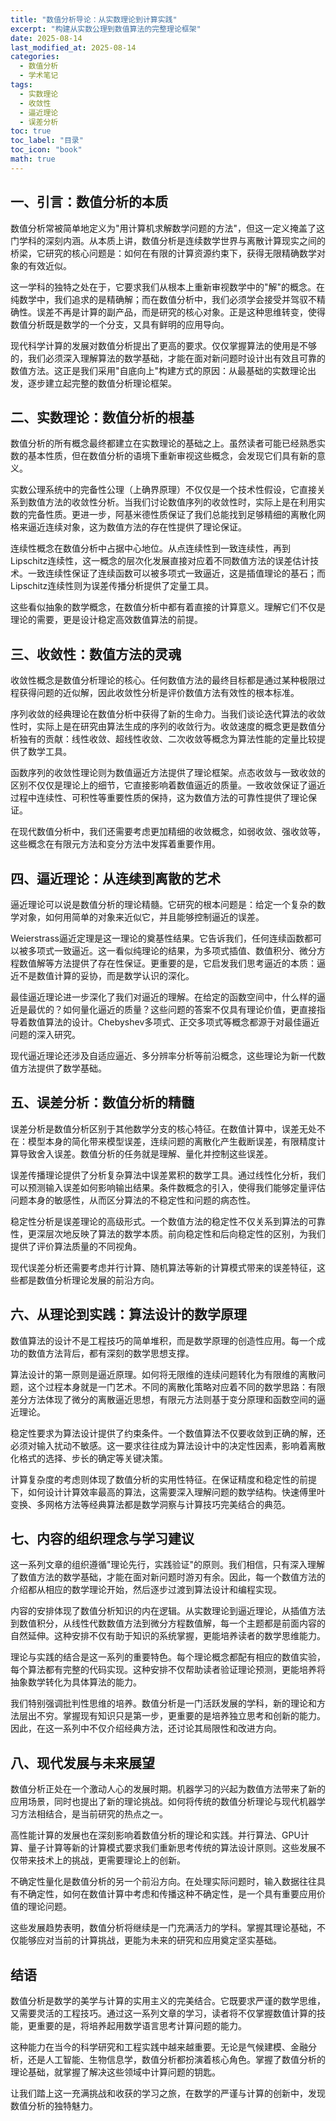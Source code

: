 ```yaml
---
title: "数值分析导论：从实数理论到计算实践"
excerpt: "构建从实数公理到数值算法的完整理论框架"
date: 2025-08-14
last_modified_at: 2025-08-14
categories:
  - 数值分析
  - 学术笔记
tags:
  - 实数理论
  - 收敛性
  - 逼近理论
  - 误差分析
toc: true
toc_label: "目录"
toc_icon: "book"
math: true
---
```


## 一、引言：数值分析的本质

数值分析常被简单地定义为"用计算机求解数学问题的方法"，但这一定义掩盖了这门学科的深刻内涵。从本质上讲，数值分析是连续数学世界与离散计算现实之间的桥梁，它研究的核心问题是：如何在有限的计算资源约束下，获得无限精确数学对象的有效近似。

这一学科的独特之处在于，它要求我们从根本上重新审视数学中的"解"的概念。在纯数学中，我们追求的是精确解；而在数值分析中，我们必须学会接受并驾驭不精确性。误差不再是计算的副产品，而是研究的核心对象。正是这种思维转变，使得数值分析既是数学的一个分支，又具有鲜明的应用导向。

现代科学计算的发展对数值分析提出了更高的要求。仅仅掌握算法的使用是不够的，我们必须深入理解算法的数学基础，才能在面对新问题时设计出有效且可靠的数值方法。这正是我们采用"自底向上"构建方式的原因：从最基础的实数理论出发，逐步建立起完整的数值分析理论框架。

## 二、实数理论：数值分析的根基

数值分析的所有概念最终都建立在实数理论的基础之上。虽然读者可能已经熟悉实数的基本性质，但在数值分析的语境下重新审视这些概念，会发现它们具有新的意义。

实数公理系统中的完备性公理（上确界原理）不仅仅是一个技术性假设，它直接关系到数值方法的收敛性分析。当我们讨论数值序列的收敛性时，实际上是在利用实数的完备性质。更进一步，阿基米德性质保证了我们总能找到足够精细的离散化网格来逼近连续对象，这为数值方法的存在性提供了理论保证。

连续性概念在数值分析中占据中心地位。从点连续性到一致连续性，再到Lipschitz连续性，这一概念的层次化发展直接对应着不同数值方法的误差估计技术。一致连续性保证了连续函数可以被多项式一致逼近，这是插值理论的基石；而Lipschitz连续性则为误差传播分析提供了定量工具。

这些看似抽象的数学概念，在数值分析中都有着直接的计算意义。理解它们不仅是理论的需要，更是设计稳定高效数值算法的前提。

## 三、收敛性：数值方法的灵魂

收敛性概念是数值分析理论的核心。任何数值方法的最终目标都是通过某种极限过程获得问题的近似解，因此收敛性分析是评价数值方法有效性的根本标准。

序列收敛的经典理论在数值分析中获得了新的生命力。当我们谈论迭代算法的收敛性时，实际上是在研究由算法生成的序列的收敛行为。收敛速度的概念更是数值分析独有的贡献：线性收敛、超线性收敛、二次收敛等概念为算法性能的定量比较提供了数学工具。

函数序列的收敛性理论则为数值逼近方法提供了理论框架。点态收敛与一致收敛的区别不仅仅是理论上的细节，它直接影响着数值逼近的质量。一致收敛保证了逼近过程中连续性、可积性等重要性质的保持，这为数值方法的可靠性提供了理论保证。

在现代数值分析中，我们还需要考虑更加精细的收敛概念，如弱收敛、强收敛等，这些概念在有限元方法和变分方法中发挥着重要作用。

## 四、逼近理论：从连续到离散的艺术

逼近理论可以说是数值分析的理论精髓。它研究的根本问题是：给定一个复杂的数学对象，如何用简单的对象来近似它，并且能够控制逼近的误差。

Weierstrass逼近定理是这一理论的奠基性结果。它告诉我们，任何连续函数都可以被多项式一致逼近。这一看似纯理论的结果，为多项式插值、数值积分、微分方程数值解等方法提供了存在性保证。更重要的是，它启发我们思考逼近的本质：逼近不是数值计算的妥协，而是数学认识的深化。

最佳逼近理论进一步深化了我们对逼近的理解。在给定的函数空间中，什么样的逼近是最优的？如何量化逼近的质量？这些问题的答案不仅具有理论价值，更直接指导着数值算法的设计。Chebyshev多项式、正交多项式等概念都源于对最佳逼近问题的深入研究。

现代逼近理论还涉及自适应逼近、多分辨率分析等前沿概念，这些理论为新一代数值方法提供了数学基础。

## 五、误差分析：数值分析的精髓

误差分析是数值分析区别于其他数学分支的核心特征。在数值计算中，误差无处不在：模型本身的简化带来模型误差，连续问题的离散化产生截断误差，有限精度计算导致舍入误差。数值分析的任务就是理解、量化并控制这些误差。

误差传播理论提供了分析复杂算法中误差累积的数学工具。通过线性化分析，我们可以预测输入误差如何影响输出结果。条件数概念的引入，使得我们能够定量评估问题本身的敏感性，从而区分算法的不稳定性和问题的病态性。

稳定性分析是误差理论的高级形式。一个数值方法的稳定性不仅关系到算法的可靠性，更深层次地反映了算法的数学本质。前向稳定性和后向稳定性的区别，为我们提供了评价算法质量的不同视角。

现代误差分析还需要考虑并行计算、随机算法等新的计算模式带来的误差特征，这些都是数值分析理论发展的前沿方向。

## 六、从理论到实践：算法设计的数学原理

数值算法的设计不是工程技巧的简单堆积，而是数学原理的创造性应用。每一个成功的数值方法背后，都有深刻的数学思想支撑。

算法设计的第一原则是逼近原理。如何将无限维的连续问题转化为有限维的离散问题，这个过程本身就是一门艺术。不同的离散化策略对应着不同的数学思路：有限差分方法体现了微分的离散逼近思想，有限元方法则基于变分原理和函数空间的逼近理论。

稳定性要求为算法设计提供了约束条件。一个数值算法不仅要收敛到正确的解，还必须对输入扰动不敏感。这一要求往往成为算法设计中的决定性因素，影响着离散化格式的选择、步长的确定等关键决策。

计算复杂度的考虑则体现了数值分析的实用性特征。在保证精度和稳定性的前提下，如何设计计算效率最高的算法，这需要深入理解问题的数学结构。快速傅里叶变换、多网格方法等经典算法都是数学洞察与计算技巧完美结合的典范。

## 七、内容的组织理念与学习建议

这一系列文章的组织遵循"理论先行，实践验证"的原则。我们相信，只有深入理解了数值方法的数学基础，才能在面对新问题时游刃有余。因此，每一个数值方法的介绍都从相应的数学理论开始，然后逐步过渡到算法设计和编程实现。

内容的安排体现了数值分析知识的内在逻辑。从实数理论到逼近理论，从插值方法到数值积分，从线性代数数值方法到微分方程数值解，每一个主题都是前面内容的自然延伸。这种安排不仅有助于知识的系统掌握，更能培养读者的数学思维能力。

理论与实践的结合是这一系列的重要特色。每个理论概念都配有相应的数值实验，每个算法都有完整的代码实现。这种安排不仅帮助读者验证理论预测，更能培养将抽象数学转化为具体算法的能力。

我们特别强调批判性思维的培养。数值分析是一门活跃发展的学科，新的理论和方法层出不穷。掌握现有知识只是第一步，更重要的是培养独立思考和创新的能力。因此，在这一系列中不仅介绍经典方法，还讨论其局限性和改进方向。

## 八、现代发展与未来展望

数值分析正处在一个激动人心的发展时期。机器学习的兴起为数值方法带来了新的应用场景，同时也提出了新的理论挑战。如何将传统的数值分析理论与现代机器学习方法相结合，是当前研究的热点之一。

高性能计算的发展也在深刻影响着数值分析的理论和实践。并行算法、GPU计算、量子计算等新的计算模式要求我们重新思考传统的算法设计原则。这些发展不仅带来技术上的挑战，更需要理论上的创新。

不确定性量化是数值分析的另一个前沿方向。在处理实际问题时，输入数据往往具有不确定性，如何在数值计算中考虑和传播这种不确定性，是一个具有重要应用价值的理论问题。

这些发展趋势表明，数值分析将继续是一门充满活力的学科。掌握其理论基础，不仅能够应对当前的计算挑战，更能为未来的研究和应用奠定坚实基础。

## 结语

数值分析是数学的美学与计算的实用主义的完美结合。它既要求严谨的数学思维，又需要灵活的工程技巧。通过这一系列文章的学习，读者将不仅掌握数值计算的技能，更重要的是，将培养起用数学语言思考计算问题的能力。

这种能力在当今的科学研究和工程实践中越来越重要。无论是气候建模、金融分析，还是人工智能、生物信息学，数值分析都扮演着核心角色。掌握了数值分析的理论基础，就掌握了解决这些领域中计算问题的钥匙。

让我们踏上这一充满挑战和收获的学习之旅，在数学的严谨与计算的创新中，发现数值分析的独特魅力。

